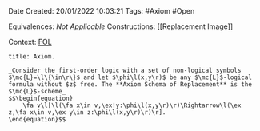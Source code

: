 <br />
<br />

Date Created: 20/01/2022 10:03:21
Tags: #Axiom #Open 

Equivalences: _Not Applicable_
Constructions: [[Replacement Image]]

Context: [$\textrm{FOL}$](obsidian://open?file=First%20Order%20Logic)

``` ad-Axiom
title: Axiom.

_Consider the first-order logic with a set of non-logical symbols $\mc{L}=\l\{\in\r\}$ and let $\phi\l(x,y\r)$ be any $\mc{L}$-logical formula without $z$ free. The **Axiom Schema of Replacement** is the $\mc{L}$-scheme_
$$\begin{equation}
    \fa v\l[\l(\fa x\in v,\ex!y:\phi\l(x,y\r)\r)\Rightarrow\l(\ex z,\fa x\in v,\ex y\in z:\phi\l(x,y\r)\r)\r].
\end{equation}$$

```

